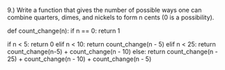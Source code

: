 9.) Write a function that gives the number of possible ways one can combine quarters, dimes, and nickels to form n cents (0 is a possibility).


def count_change(n):
  if n == 0:
    return 1

  if n < 5:
    return 0
  elif n < 10:
    return count_change(n - 5)
  elif n < 25:
    return count_change(n-5) + count_change(n - 10)
  else:
    return count_change(n - 25) + count_change(n - 10) + count_change(n - 5)



